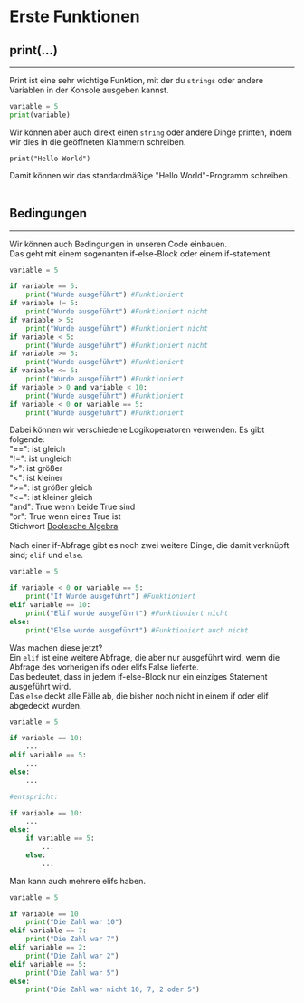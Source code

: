 # Erste Funktionen

## print(...)
---
Print ist eine sehr wichtige Funktion, mit der du `strings` oder andere Variablen in der Konsole ausgeben kannst.
```python
variable = 5
print(variable)
```
Wir können aber auch direkt einen `string` oder andere Dinge printen, indem wir dies in die geöffneten Klammern schreiben.
```
print("Hello World")
```
Damit können wir das standardmäßige "Hello World"-Programm schreiben.  
<br>

## Bedingungen
---
Wir können auch Bedingungen in unseren Code einbauen.  
Das geht mit einem sogenanten if-else-Block oder einem if-statement.  
```python
variable = 5

if variable == 5:
    print("Wurde ausgeführt") #Funktioniert
if variable != 5:
    print("Wurde ausgeführt") #Funktioniert nicht
if variable > 5:
    print("Wurde ausgeführt") #Funktioniert nicht
if variable < 5:
    print("Wurde ausgeführt") #Funktioniert nicht
if variable >= 5:
    print("Wurde ausgeführt") #Funktioniert
if variable <= 5:
    print("Wurde ausgeführt") #Funktioniert
if variable > 0 and variable < 10:
    print("Wurde ausgeführt") #Funktioniert
if variable < 0 or variable == 5:
    print("Wurde ausgeführt") #Funktioniert
```
Dabei können wir verschiedene Logikoperatoren verwenden. Es gibt folgende:  
"==":  ist gleich  
"!=":  ist ungleich  
">":   ist größer  
"<":   ist kleiner  
">=":  ist größer gleich  
"<=":  ist kleiner gleich  
"and": True wenn beide True sind  
"or":  True wenn eines True ist  
Stichwort [Boolesche Algebra](https://de.wikipedia.org/wiki/Boolesche_Algebra)  
<br>
Nach einer if-Abfrage gibt es noch zwei weitere Dinge, die damit verknüpft sind; `elif` und `else`.
```python
variable = 5

if variable < 0 or variable == 5:
    print("If Wurde ausgeführt") #Funktioniert
elif variable == 10:
    print("Elif wurde ausgeführt") #Funktioniert nicht
else:
    print("Else wurde ausgeführt") #Funktioniert auch nicht
```
Was machen diese jetzt?  
Ein `elif` ist eine weitere Abfrage, die aber nur ausgeführt wird, wenn die Abfrage des vorherigen ifs oder elifs False lieferte.  
Das bedeutet, dass in jedem if-else-Block nur ein einziges Statement ausgeführt wird.  
Das `else` deckt alle Fälle ab, die bisher noch nicht in einem if oder elif abgedeckt wurden.
```python
variable = 5

if variable == 10:
    ...
elif variable == 5:
    ...
else:
    ...

#entspricht:

if variable == 10:
    ...
else:
    if variable == 5:
        ...
    else:
        ...
```
Man kann auch mehrere elifs haben.
```python
variable = 5

if variable == 10
    print("Die Zahl war 10")
elif variable == 7:
    print("Die Zahl war 7")
elif variable == 2:
    print("Die Zahl war 2")
elif variable == 5:
    print("Die Zahl war 5")
else:
    print("Die Zahl war nicht 10, 7, 2 oder 5")
```